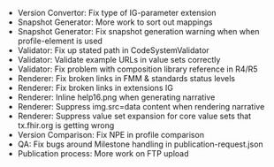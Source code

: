 * Version Convertor: Fix type of IG-parameter extension
* Snapshot Generator: More work to sort out mappings
* Snapshot Generator: Fix snapshot generation warning when when profile-element is used
* Validator: Fix up stated path in CodeSystemValidator
* Validator: Validate example URLs in value sets correctly
* Validator: Fix problem with composition library reference in R4/R5
* Renderer: Fix broken links in FMM & standards status levels
* Renderer: Fix broken links in extensions IG
* Renderer: Inline help16.png when generating narrative
* Renderer: Suppress img.src=data content when rendering narrative
* Renderer: Suppress value set expansion for core value sets that tx.fhir.org is getting wrong
* Version Comparison: Fix NPE in profile comparison
* QA: Fix bugs around Milestone handling in publication-request.json
* Publication process: More work on FTP upload
